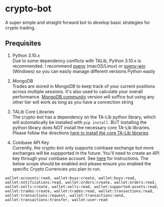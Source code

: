 # crypto-bot
A super simple and straight forward bot to develop basic strategies for crypto trading.

## Prequisites

1. Python 3.10.x  
Due to some dependency conflicts with TALib, Python 3.10.x is recommended.  I recommend [pyenv](https://github.com/pyenv/pyenv) (macOS/Linux) or [pyenv-win](https://github.com/pyenv-win/pyenv-win) (Windows) so you can easily manage different versions Python easily

2. MongoDB  
Trades are stored in MongoDB to keep track of your current positions across multiple sessions.  It's also used to calculate your overall performance.  [MongoDB community](https://www.mongodb.com/try/download/community) version will suffice but using any other tier will work as long as you have a connection string

3. TALib Core Libraries  
The crypto-bot has a dependency on the TA-Lib python library, which will automatically be installed with `pip install`.  BUT installing the python library does NOT install the necessary core TA-Lib libraries.  Please follow the directions [here to install the core TA-Lib libraries](https://github.com/TA-Lib/ta-lib-python#dependencies).  

4. Coinbase API Key  
Currently, the crypto-bot only supports coinbase exchange but more exchanges will be suppported in the future.  You'll need to create an API key through your coinbase account.  See [here](https://docs.cloud.coinbase.com/sign-in-with-coinbase/docs/api-key-authentication#generating-an-api-key) for instructions.  The below scope should be enabled and please ensure you enabled the specific Crypto Currencies you plan to run.    

``````
wallet:accounts:read, wallet:buys:create, wallet:buys:read, wallet:notifications:read, wallet:orders:create, wallet:orders:read, wallet:sells:create, wallet:sells:read, wallet:supported-assets:read, wallet:trades:create, wallet:trades:read, wallet:transactions:read, wallet:transactions:request, wallet:transactions:send, wallet:transactions:transfer, wallet:user:read
``````